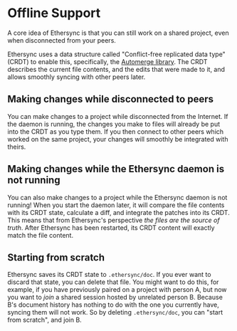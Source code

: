# Offline Support

A core idea of Ethersync is that you can still work on a shared project, even when disconnected from your peers.

Ethersync uses a data structure called "Conflict-free replicated data type" (CRDT) to enable this, specifically, the [Automerge library](https://automerge.org). The CRDT describes the current file contents, and the edits that were made to it, and allows smoothly syncing with other peers later.


## Making changes while disconnected to peers

You can make changes to a project while disconnected from the Internet. If the daemon is running, the changes you make to files will already be put into the CRDT as you type them. If you then connect to other peers which worked on the same project, your changes will smoothly be integrated with theirs.

## Making changes while the Ethersync daemon is not running

You can also make changes to a project while the Ethersync daemon is not running! When you start the daemon later, it will compare the file contents with its CRDT state, calculate a diff, and integrate the patches into its CRDT. This means that from Ethersync's perspective *the files are the source of truth*. After Ethersync has been restarted, its CRDT content will exactly match the file content.

## Starting from scratch

Ethersync saves its CRDT state to `.ethersync/doc`. If you ever want to discard that state, you can delete that file. You might want to do this, for example, if you have previously paired on a project with person A, but now you want to *join* a shared session hosted by unrelated person B. Because B's document history has nothing to do with the one you currently have, syncing them will not work. So by deleting `.ethersync/doc`, you can "start from scratch", and join B.
